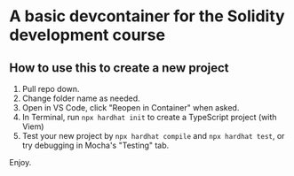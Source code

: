# A basic devcontainer for the Solidity development course

## How to use this to create a new project
1. Pull repo down.
2. Change folder name as needed.
3. Open in VS Code, click "Reopen in Container" when asked.
4. In Terminal, run `npx hardhat init` to create a TypeScript project (with Viem)
5. Test your new project by `npx hardhat compile` and `npx hardhat test`, or try debugging in Mocha's "Testing" tab.

Enjoy.




